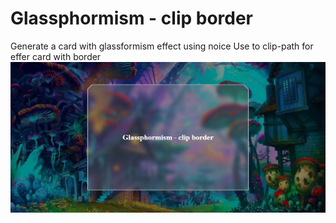 # Glassphormism - clip border

Generate a card with glassformism effect using noice
Use to clip-path for effer card with border 
![](/capture.JPG)